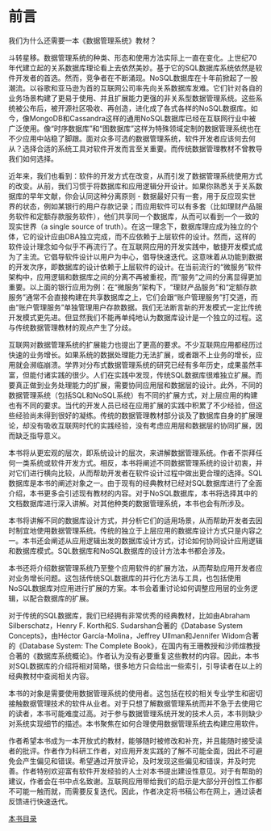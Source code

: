 # 前言

我们为什么还需要一本《数据管理系统》教材？

斗转星移。数据管理系统的种类、形态和使用方法实际上一直在变化。上世纪70年代建立起的关系数据库理论看上去依然美妙。基于它的SQL数据库系统依然是软件开发者的首选。然而，竞争者在不断涌现。NoSQL数据库在十年前掀起了一股潮流。以谷歌和亚马逊为首的互联网公司率先向关系数据库发难。它们针对各自的业务场景构建了更易于使用、并且扩展能力更强的非关系型数据管理系统。这些系统被公布后，被开源社区吸收、再创造，进化成了各式各样的NoSQL数据库。如今，像MongoDB和Cassandra这样的通用NoSQL数据库已经在互联网行业中被广泛使用。像“时序数据库”和“图数据库”这样为特殊领域定制的数据管理系统也在不少应用中站稳了脚跟。面对众多可选的数据管理系统，软件开发者应该何去何从？选择合适的系统工具对软件开发而言至关重要。而传统数据管理教材不曾教导我们如何选择。

近年来，我们也看到：软件的开发方式在改变，从而引发了数据管理系统使用方式的改变。从前，我们习惯于将数据库和应用逻辑分开设计。如果你熟悉关于关系数据库的早年文献，你会认同这种分离原则 - 数据最好只有一套，用于反应现实世界的状态，例如某银行的用户存款记录；而应用软件可以有多套（比如理财产品服务软件和定额存款服务软件），他们共享同一个数据库，从而可以看到一个一致的现实世界（a single source of truth）。在这一理念下，数据库理应成为独立的个体，它的设计应由DBA独立完成，而不应依赖于上层软件的设计。然而，这样的软件设计理念如今似乎不再流行了。在互联网应用的开发实践中，敏捷开发模式成为了主流。它倡导软件设计以用户为中心，倡导快速迭代。这意味着从功能到数据的开发次序，即数据库的设计依赖于上层软件的设计。在当前流行的“微服务”软件架构中，应用逻辑和数据库之间的分离不再被重视，而“服务”之间的分离显得更加重要。以上面的银行应用为例：在“微服务”架构下，“理财产品服务”和“定额存款服务”通常不会直接构建在共享数据库之上，它们会跟“账户管理服务”打交道，而由“账户管理服务”单独管理用户存款数据。我们无法断言新的开发模式一定比传统开发模式更先进。但显然我们不能再单纯地认为数据库设计是一个独立的过程。这与传统数据管理教材的观点产生了分歧。

互联网对数据管理系统的扩展能力也提出了更高的要求。不少互联网应用都经历过快速的业务增长。如果系统的数据处理能力无法扩展，或者跟不上业务的增长，应用就会濒临崩溃。学界对分布式数据管理系统的研究已经有多年历史，成果虽然丰富，但能付诸实践的很少。人们在实践中发现，传统SQL数据库很难独立扩展。而要真正做到业务处理能力的扩展，需要协同应用层和数据层的设计。此外，不同的数据管理系统（包括SQL和NoSQL系统）有不同的扩展方式，对上层应用的构建也有不同的要求。当代的开发人员已经在应用扩展的实践中积累了不少经验，但这些经验尚未得到很好的凝练。传统的数据管理教材部分谈及了数据库自身的扩展理论，却没有吸收互联网时代的实践经验，没有考虑应用层和数据层的协同扩展，因而缺乏指导意义。

本书将从更宏观的层次，即系统设计的层次，来讲解数据管理系统。作者不崇拜任何一类系统或软件开发方式。相反，本书将阐述不同数据管理系统的设计初衷，并对它们进行横向比较，从而帮助开发者在软件设计过程中做出更合理的选择。SQL数据库是本书的阐述对象之一。由于现有的经典教材已经对SQL数据库进行了全面介绍，本书更多会引述现有教材的内容。对于NoSQL数据库，本书将选择其中的文档数据库进行深入讲解。对其他种类的数据管理系统，本书也会有所涉及。

本书将讲解不同的数据库设计方式，并分析它们的适用场景，从而帮助开发者去因时制宜地使用数据管理系统。传统的独立于上层应用的数据库设计方式只是内容之一。本书还会阐述从应用逻辑出发的数据库设计方式，讨论如何协同设计应用逻辑和数据库模式。SQL数据库和NoSQL数据库的设计方法本书都会涉及。

本书还将介绍数据管理系统乃至整个应用软件的扩展方法，从而帮助应用开发者应对业务增长问题。这包括传统SQL数据库的并行化方法与工具，也包括使用NoSQL数据库对应用进行扩展的方案。本书会着重讨论如何调整应用层的业务逻辑，以配合数据库的扩展。

对于传统的SQL数据库，我们已经拥有非常优秀的经典教材，比如由Abraham Silberschatz，Henry F. Korth和S. Sudarshan合著的《Database System Concepts》，由Héctor García-Molina，Jeffrey Ullman和Jennifer Widom合著的《Database System: The Complete Book》，在国内有王珊教授和沙师煊教授合著的《数据库系统概论》。作者认为没有必要重复这些教材的内容。因此，本书对SQL数据库的介绍将相对简略，很多地方只会给出一些索引，引导读者在以上的经典教材中查阅相关内容。

本书的对象是需要使用数据管理系统的使用者。这包括在校的相关专业学生和密切接触数据管理技术的软件从业者。对于只想了解数据管理系统而并不急于去使用它的读者，本书可能难度过高。对于参与数据管理系统开发的技术人员，本书则缺少对系统实现细节的描述。本书聚焦在如何合理使用数据管理系统去构建应用软件。

作者希望本书成为一本开放式的教材，能够随时被修改和补充，并且能随时接受读者的批评。作者作为科研工作者，对应用开发实践的了解不可能全面，因此不可避免会产生偏见和错误。希望通过开放评论，及时发现这些偏见和错误，并及时完善。作者特别欢迎富有软件开发经验的人士对本书提出建设性意见。对于有帮助的建议，作者会在书中点名致谢。互联网应用带给我们的启示是大部分开创性工作都不可能一触而就，而需要反复迭代。因此，作者决定将书稿公布在网上，通过读者反馈进行快速迭代。

[本书目录](contents.md)
